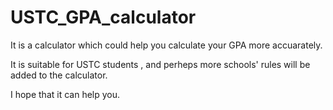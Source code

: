 # USTC_GPA_calculator
 
 It is a calculator which could help you calculate your GPA more accuarately.
 
 It is suitable for USTC students , and perheps more schools' rules will be added to the calculator.
 
 I hope that it can help you. 
